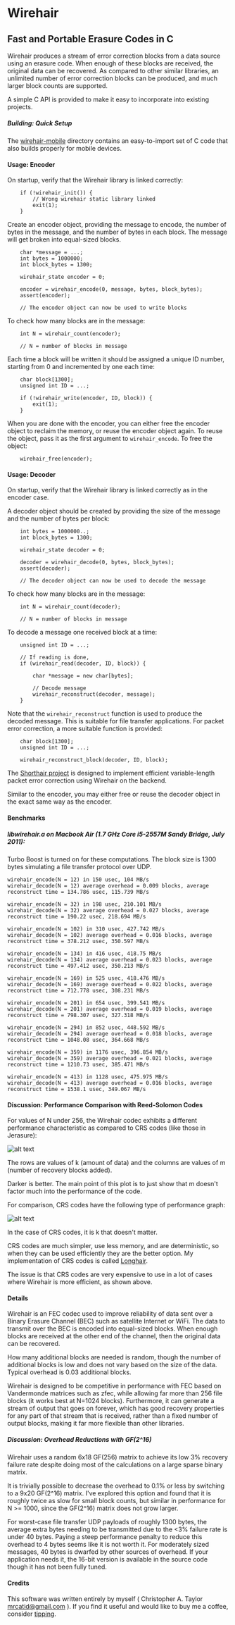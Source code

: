 # Wirehair
## Fast and Portable Erasure Codes in C

Wirehair produces a stream of error correction blocks from a data source
using an erasure code.  When enough of these blocks are received,
the original data can be recovered.  As compared to other similar
libraries, an unlimited number of error correction blocks can be produced,
and much larger block counts are supported.

A simple C API is provided to make it easy to incorporate into existing
projects.


##### Building: Quick Setup

The [wirehair-mobile](https://github.com/catid/wirehair/tree/master/wirehair-mobile)
directory contains an easy-to-import set of C code that also
builds properly for mobile devices.


#### Usage: Encoder

On startup, verify that the Wirehair library is linked correctly:

~~~
	if (!wirehair_init()) {
		// Wrong wirehair static library linked
		exit(1);
	}
~~~

Create an encoder object, providing the message to encode, the number of
bytes in the message, and the number of bytes in each block.  The message
will get broken into equal-sized blocks.

~~~
	char *message = ...;
	int bytes = 1000000;
	int block_bytes = 1300;

	wirehair_state encoder = 0;

	encoder = wirehair_encode(0, message, bytes, block_bytes);
	assert(encoder);

	// The encoder object can now be used to write blocks
~~~

To check how many blocks are in the message:

~~~
	int N = wirehair_count(encoder);

	// N = number of blocks in message
~~~

Each time a block will be written it should be assigned a unique ID number,
starting from 0 and incremented by one each time:

~~~
	char block[1300];
	unsigned int ID = ...;

	if (!wirehair_write(encoder, ID, block)) {
		exit(1);
	}
~~~

When you are done with the encoder, you can either free the encoder object
to reclaim the memory, or reuse the encoder object again.  To reuse the
object, pass it as the first argument to `wirehair_encode`.  To free the
object:

~~~
	wirehair_free(encoder);
~~~


#### Usage: Decoder

On startup, verify that the Wirehair library is linked correctly as in
the encoder case.

A decoder object should be created by providing the size of the message
and the number of bytes per block:

~~~
	int bytes = 1000000..;
	int block_bytes = 1300;

	wirehair_state decoder = 0;

	decoder = wirehair_decode(0, bytes, block_bytes);
	assert(decoder);

	// The decoder object can now be used to decode the message
~~~

To check how many blocks are in the message:

~~~
	int N = wirehair_count(decoder);

	// N = number of blocks in message
~~~

To decode a message one received block at a time:

~~~
	unsigned int ID = ...;

	// If reading is done,
	if (wirehair_read(decoder, ID, block)) {

		char *message = new char[bytes];

		// Decode message
		wirehair_reconstruct(decoder, message);
	}
~~~

Note that the `wirehair_reconstruct` function is used to produce the
decoded message.  This is suitable for file transfer applications.
For packet error correction, a more suitable function is provided:

~~~
	char block[1300];
	unsigned int ID = ...;

	wirehair_reconstruct_block(decoder, ID, block);
~~~

The [Shorthair project](https://github.com/catid/shorthair) is designed
to implement efficient variable-length packet error correction using
Wirehair on the backend.

Similar to the encoder, you may either free or reuse the decoder object
in the exact same way as the encoder.


#### Benchmarks

##### libwirehair.a on Macbook Air (1.7 GHz Core i5-2557M Sandy Bridge, July 2011):

Turbo Boost is turned on for these computations.  The block size is 1300 bytes
simulating a file transfer protocol over UDP.

~~~
wirehair_encode(N = 12) in 150 usec, 104 MB/s
wirehair_decode(N = 12) average overhead = 0.009 blocks, average reconstruct time = 134.786 usec, 115.739 MB/s

wirehair_encode(N = 32) in 198 usec, 210.101 MB/s
wirehair_decode(N = 32) average overhead = 0.027 blocks, average reconstruct time = 190.22 usec, 218.694 MB/s

wirehair_encode(N = 102) in 310 usec, 427.742 MB/s
wirehair_decode(N = 102) average overhead = 0.016 blocks, average reconstruct time = 378.212 usec, 350.597 MB/s

wirehair_encode(N = 134) in 416 usec, 418.75 MB/s
wirehair_decode(N = 134) average overhead = 0.023 blocks, average reconstruct time = 497.412 usec, 350.213 MB/s

wirehair_encode(N = 169) in 525 usec, 418.476 MB/s
wirehair_decode(N = 169) average overhead = 0.022 blocks, average reconstruct time = 712.778 usec, 308.231 MB/s

wirehair_encode(N = 201) in 654 usec, 399.541 MB/s
wirehair_decode(N = 201) average overhead = 0.019 blocks, average reconstruct time = 798.307 usec, 327.318 MB/s

wirehair_encode(N = 294) in 852 usec, 448.592 MB/s
wirehair_decode(N = 294) average overhead = 0.018 blocks, average reconstruct time = 1048.08 usec, 364.668 MB/s

wirehair_encode(N = 359) in 1176 usec, 396.854 MB/s
wirehair_decode(N = 359) average overhead = 0.021 blocks, average reconstruct time = 1210.73 usec, 385.471 MB/s

wirehair_encode(N = 413) in 1128 usec, 475.975 MB/s
wirehair_decode(N = 413) average overhead = 0.016 blocks, average reconstruct time = 1538.1 usec, 349.067 MB/s
~~~


#### Discussion: Performance Comparison with Reed-Solomon Codes

For values of N under 256, the Wirehair codec exhibits a different performance
characteristic as compared to CRS codes (like those in Jerasure):

![alt text](https://github.com/catid/wirehair/raw/master/docs/WirehairHeat.png "Speed of Encoder for k, m")

The rows are values of k (amount of data) and the columns are values of m (number of recovery blocks added).

Darker is better.  The main point of this plot is to just show that m doesn't
factor much into the performance of the code.

For comparison, CRS codes have the following type of performance graph:

![alt text](https://github.com/catid/longhair/raw/master/docs/EncoderSpeed.png "Speed of Encoder for k, m")

In the case of CRS codes, it is k that doesn't matter.

CRS codes are much simpler, use less memory, and are deterministic, so when they
can be used efficiently they are the better option.  My implementation of CRS
codes is called [Longhair](https://github.com/catid/longhair).

The issue is that CRS codes are very expensive to use in a lot of cases where
Wirehair is more efficient, as shown above.


#### Details

Wirehair is an FEC codec used to improve reliability of data sent
over a Binary Erasure Channel (BEC) such as satellite Internet or WiFi.
The data to transmit over the BEC is encoded into equal-sized blocks.
When enough blocks are received at the other end of the channel, then
the original data can be recovered.

How many additional blocks are needed is random, though the number
of additional blocks is low and does not vary based on the size of the
data.  Typical overhead is 0.03 additional blocks.

Wirehair is designed to be competitive in performance with FEC based
on Vandermonde matrices such as zfec, while allowing far more than
256 file blocks (it works best at N=1024 blocks).  Furthermore, it
can generate a stream of output that goes on forever, which has good
recovery properties for any part of that stream that is received,
rather than a fixed number of output blocks, making it far more
flexible than other libraries.


##### Discussion: Overhead Reductions with GF(2^16)

Wirehair uses a random 6x18 GF(256) matrix to achieve its low 3%
recovery failure rate despite doing most of the calculations on a
large sparse binary matrix.

It is trivially possible to decrease the overhead to 0.1% or less
by switching to a 9x20 GF(2^16) matrix.  I've explored this option
and found that it is roughly twice as slow for small block counts,
but similar in performance for N >= 1000, since the GF(2^16) matrix
does not grow larger.

For worst-case file transfer UDP payloads of roughly 1300 bytes,
the average extra bytes needing to be transmitted due to the <3%
failure rate is under 40 bytes.  Paying a steep performance penalty
to reduce this overhead to 4 bytes seems like it is not worth it.
For moderately sized messages, 40 bytes is dwarfed by other sources
of overhead.  If your application needs it, the 16-bit version is
available in the source code though it has not been fully tuned.


#### Credits

This software was written entirely by myself ( Christopher A. Taylor <mrcatid@gmail.com> ).  If you
find it useful and would like to buy me a coffee, consider [tipping](https://www.gittip.com/catid/).

